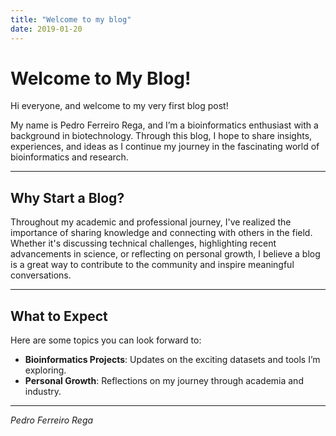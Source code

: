 ```yaml
---
title: "Welcome to my blog"
date: 2019-01-20
---
```


# Welcome to My Blog!

Hi everyone, and welcome to my very first blog post!

My name is Pedro Ferreiro Rega, and I’m a bioinformatics enthusiast with a background in biotechnology. Through this blog, I hope to share insights, experiences, and ideas as I continue my journey in the fascinating world of bioinformatics and research.

---

## Why Start a Blog?

Throughout my academic and professional journey, I've realized the importance of sharing knowledge and connecting with others in the field. Whether it's discussing technical challenges, highlighting recent advancements in science, or reflecting on personal growth, I believe a blog is a great way to contribute to the community and inspire meaningful conversations.

---

## What to Expect

Here are some topics you can look forward to:  
- **Bioinformatics Projects**: Updates on the exciting datasets and tools I’m exploring.  
- **Personal Growth**: Reflections on my journey through academia and industry.  

---

*Pedro Ferreiro Rega*  
